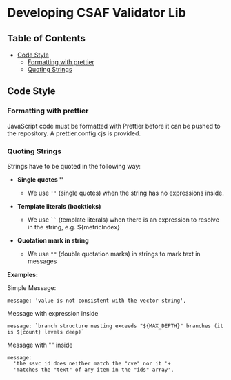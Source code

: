 # Developing CSAF Validator Lib

## Table of Contents

- [Code Style](#code-style)
  - [Formatting with prettier](#formatting-with-prettier)
  - [Quoting Strings](#quoting-strings)

## Code Style

### Formatting with prettier

JavaScript code must be formatted with Prettier before it can be pushed to the repository.
A prettier.config.cjs is provided.

### Quoting Strings

Strings have to be quoted in the following way:

- **Single quotes ''**

  - We use `''` (single quotes) when the string has no expressions inside.

- **Template literals (backticks)**

  - We use ` `` ` (template literals) when there is an expression to resolve in the string, e.g. ${metricIndex}

- **Quotation mark in string**
  - We use `""` (double quotation marks) in strings to mark text in messages

**Examples:**

Simple Message:

```
message: 'value is not consistent with the vector string',
```

Message with expression inside

```
message: `branch structure nesting exceeds "${MAX_DEPTH}" branches (it is ${count} levels deep)`
```

Message with "" inside

```
message:
  'the ssvc id does neither match the "cve" nor it '+
  'matches the "text" of any item in the "ids" array',
```

